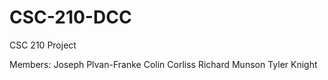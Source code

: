 # CSC-210-DCC
CSC 210 Project

Members:
Joseph Plvan-Franke
Colin Corliss
Richard Munson 
Tyler Knight

